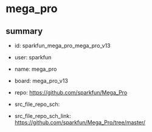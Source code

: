 # mega_pro
 
## summary 
* id: sparkfun_mega_pro_mega_pro_v13
* user: sparkfun
* name: mega_pro
* board: mega_pro_v13
* repo: https://github.com/sparkfun/Mega_Pro



* src_file_repo_sch: 
* src_file_repo_sch_link: https://github.com/sparkfun/Mega_Pro/tree/master/







